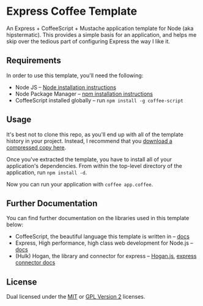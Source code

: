 
# Express Coffee Template #

An Express + CoffeeScript + Mustache application template for
Node (aka hipstermatic). This provides a simple basis for an
application, and helps me skip over the tedious part of
configuring Express the way I like it.


## Requirements ##

In order to use this template, you'll need the following:

 * Node JS – [Node installation instructions][node]
 * Node Package Manager – [npm installation instructions][npm]
 * CoffeeScript installed globally – 
   run `npm install -g coffee-script`


## Usage ##

It's best not to clone this repo, as you'll end up with all of
the template history in your project. Instead, I recommend that
you [download a compressed copy here][dl].

Once you've extracted the template, you have to install all of
your application's dependencies. From within the top-level
directory of the application, run `npm install -d`.

Now you can run your application with `coffee app.coffee`.


## Further Documentation ##

You can find further documentation on the libraries used in this
template below:

 * CoffeeScript, the beautiful language this template is written 
   in – [docs][coffee]
 * Express, High performance, high class web development for 
   Node.js – [docs][express]
 * (Hulk) Hogan, the library and connector for express – 
   [Hogan.js][hogan], 
   [express connector docs][hulk]


## License ##

Dual licensed under the [MIT][mit] or [GPL Version 2][gpl]
licenses.


[node]: http://nodejs.org/
[npm]: http://npmjs.org/
[dl]: https://github.com/rowanmanning/express-coffee-template/zipball/master
[coffee]: http://jashkenas.github.com/coffee-script/
[express]: http://expressjs.com/
[hulk]: https://github.com/quangv/hulk-hogan
[hogan]: http://twitter.github.com/hogan.js/
[mit]: http://opensource.org/licenses/mit-license.php
[gpl]: http://opensource.org/licenses/gpl-2.0.php
